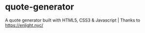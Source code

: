 # quote-generator
A quote generator built with HTML5, CSS3 &amp; Javascript | Thanks to https://enlight.nyc/

